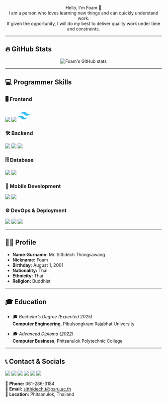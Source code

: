 <p align="center">
  Hello, I'm Foam 👋<br>
  I am a person who loves learning new things and can quickly understand work.<br>
  If given the opportunity, I will do my best to deliver quality work under time and constraints.
</p>

---

## 🔥 GitHub Stats

<p align="center">
  <img src="https://github-readme-stats.vercel.app/api?username=Foam-01&show_icons=true&count_private=true&theme=radical" alt="Foam's GitHub stats" />
</p>

---

## 💻 Programmer Skills

### 🖥️ Frontend  
<p>
  <img src="https://cdn.jsdelivr.net/gh/devicons/devicon/icons/react/react-original.svg" width="40"/>
  <img src="https://cdn.jsdelivr.net/gh/devicons/devicon/icons/nextjs/nextjs-original.svg" width="40"/>
  <img src="https://raw.githubusercontent.com/devicons/devicon/master/icons/tailwindcss/tailwindcss-plain.svg" width="40"/>
</p>

### 🛠️ Backend  
<p>
  <img src="https://cdn.jsdelivr.net/gh/devicons/devicon/icons/nodejs/nodejs-original.svg" width="40"/>
  <img src="https://cdn.jsdelivr.net/gh/devicons/devicon/icons/express/express-original.svg" width="40"/>
  <img src="https://cdn.jsdelivr.net/gh/devicons/devicon/icons/nestjs/nestjs-plain.svg" width="40"/>
</p>

### 🗄️ Database  
<p>
  <img src="https://cdn.jsdelivr.net/gh/devicons/devicon/icons/mongodb/mongodb-original.svg" width="40"/>
  <img src="https://cdn.jsdelivr.net/gh/devicons/devicon/icons/postgresql/postgresql-original.svg" width="40"/>
</p>

### 📱 Mobile Development  
<p>
  <img src="https://cdn.jsdelivr.net/gh/devicons/devicon/icons/react/react-original.svg" width="40"/>
  <img src="https://cdn.jsdelivr.net/gh/devicons/devicon/icons/flutter/flutter-original.svg" width="40"/>
</p>

### ⚙️ DevOps & Deployment  
<p>
  <img src="https://cdn.jsdelivr.net/gh/devicons/devicon/icons/docker/docker-original.svg" width="40"/>
  <img src="https://cdn.jsdelivr.net/gh/devicons/devicon/icons/github/github-original.svg" width="40"/>
  <img src="https://cdn.jsdelivr.net/gh/devicons/devicon/icons/gitlab/gitlab-original.svg" width="40"/>
</p>

---

## 🧑‍🎓 Profile

- **Name-Surname:** Mr. Sittidech Thongsawang  
- **Nickname:** Foam  
- **Birthday:** August 1, 2001  
- **Nationality:** Thai  
- **Ethnicity:** Thai  
- **Religion:** Buddhist  

---

## 🎓 Education

- 🎓 *Bachelor’s Degree (Expected 2025)*  
  **Computer Engineering**, Pibulsongkram Rajabhat University

- 🎓 *Advanced Diploma (2022)*  
  **Computer Business**, Phitsanulok Polytechnic College

---

## 📞 Contact & Socials

<p align="left">
  <a href="https://github.com/Foam-01" target="_blank"><img src="https://img.shields.io/badge/GitHub-000?style=for-the-badge&logo=github&logoColor=white"/></a>
  <a href="https://twitter.com/" target="_blank"><img src="https://img.shields.io/badge/Twitter-1DA1F2?style=for-the-badge&logo=twitter&logoColor=white"/></a>
  <a href="https://dev.to/" target="_blank"><img src="https://img.shields.io/badge/Dev.to-0A0A0A?style=for-the-badge&logo=devdotto&logoColor=white"/></a>
  <a href="https://linkedin.com/in/" target="_blank"><img src="https://img.shields.io/badge/LinkedIn-0A66C2?style=for-the-badge&logo=linkedin&logoColor=white"/></a>
  <a href="https://facebook.com/" target="_blank"><img src="https://img.shields.io/badge/Facebook-1877F2?style=for-the-badge&logo=facebook&logoColor=white"/></a>
  <a href="https://instagram.com/f_yui.01" target="_blank"><img src="https://img.shields.io/badge/Instagram-E4405F?style=for-the-badge&logo=instagram&logoColor=white"/></a>
</p>

📱 **Phone:** 061-286-3184  
📧 **Email:** sitthidech.t@psru.ac.th  
📍 **Location:** Phitsanulok, Thailand
